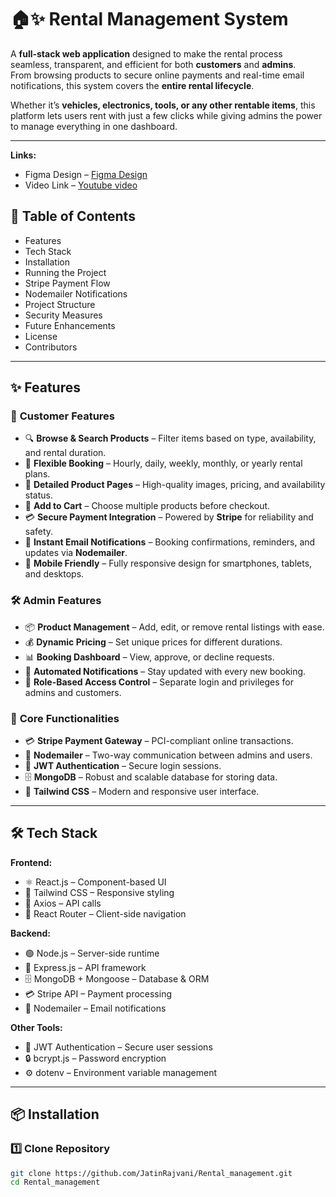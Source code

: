 # 🏠✨ Rental Management System

A **full-stack web application** designed to make the rental process seamless, transparent, and efficient for both **customers** and **admins**.  
From browsing products to secure online payments and real-time email notifications, this system covers the **entire rental lifecycle**.

Whether it’s **vehicles, electronics, tools, or any other rentable items**, this platform lets users rent with just a few clicks while giving admins the power to manage everything in one dashboard.

---
**Links:**
- Figma Design – [Figma Design](https://www.figma.com/design/DTPG3EnZsGCmoRPZSl4mS2/Untitled?node-id=1-13&t=oT22fwxmlNmFj36b-1)
- Video Link – [Youtube video](https://youtu.be/7GKUQdv_xFU)

## 📌 Table of Contents
- Features  
- Tech Stack  
- Installation  
- Running the Project  
- Stripe Payment Flow  
- Nodemailer Notifications  
- Project Structure  
- Security Measures  
- Future Enhancements  
- License  
- Contributors  

---

## ✨ Features

### 👤 **Customer Features**
- 🔍 **Browse & Search Products** – Filter items based on type, availability, and rental duration.
- 📅 **Flexible Booking** – Hourly, daily, weekly, monthly, or yearly rental plans.
- 📂 **Detailed Product Pages** – High-quality images, pricing, and availability status.
- 🛒 **Add to Cart** – Choose multiple products before checkout.
- 💳 **Secure Payment Integration** – Powered by **Stripe** for reliability and safety.
- 📩 **Instant Email Notifications** – Booking confirmations, reminders, and updates via **Nodemailer**.
- 📱 **Mobile Friendly** – Fully responsive design for smartphones, tablets, and desktops.

### 🛠️ **Admin Features**
- 📦 **Product Management** – Add, edit, or remove rental listings with ease.
- 💰 **Dynamic Pricing** – Set unique prices for different durations.
- 📊 **Booking Dashboard** – View, approve, or decline requests.
- 📧 **Automated Notifications** – Stay updated with every new booking.
- 🔐 **Role-Based Access Control** – Separate login and privileges for admins and customers.

### 🔗 **Core Functionalities**
- 💳 **Stripe Payment Gateway** – PCI-compliant online transactions.
- 📩 **Nodemailer** – Two-way communication between admins and users.
- 🔑 **JWT Authentication** – Secure login sessions.
- 🗄 **MongoDB** – Robust and scalable database for storing data.
- 🎨 **Tailwind CSS** – Modern and responsive user interface.

---

## 🛠️ Tech Stack

**Frontend:**
- ⚛️ React.js – Component-based UI
- 🎨 Tailwind CSS – Responsive styling
- 🔄 Axios – API calls
- 🚏 React Router – Client-side navigation

**Backend:**
- 🟢 Node.js – Server-side runtime
- 🚀 Express.js – API framework
- 🗄 MongoDB + Mongoose – Database & ORM
- 💳 Stripe API – Payment processing
- 📩 Nodemailer – Email notifications

**Other Tools:**
- 🔑 JWT Authentication – Secure user sessions
- 🔒 bcrypt.js – Password encryption
- ⚙️ dotenv – Environment variable management
  
---

  
## 📦 Installation

### 1️⃣ Clone Repository
```bash
git clone https://github.com/JatinRajvani/Rental_management.git
cd Rental_management
